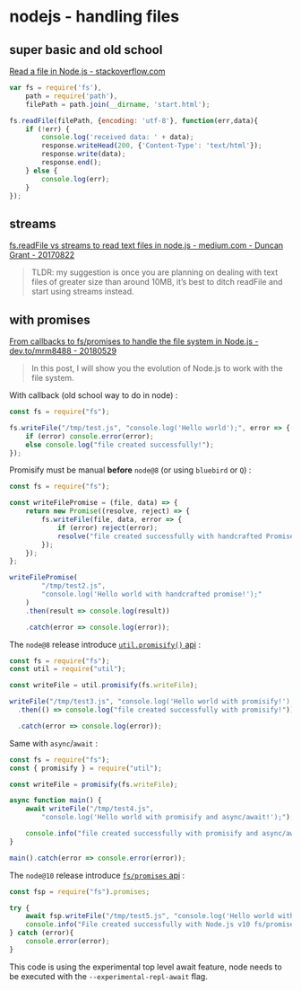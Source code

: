 # nodejs - handling files

## super basic and old school

[Read a file in Node.js - stackoverflow.com](https://stackoverflow.com/questions/18386361/read-a-file-in-node-js)

```javascript
var fs = require('fs'),
    path = require('path'),    
    filePath = path.join(__dirname, 'start.html');

fs.readFile(filePath, {encoding: 'utf-8'}, function(err,data){
    if (!err) {
        console.log('received data: ' + data);
        response.writeHead(200, {'Content-Type': 'text/html'});
        response.write(data);
        response.end();
    } else {
        console.log(err);
    }
});
```

## streams

[fs.readFile vs streams to read text files in node.js - medium.com - Duncan Grant - 20170822](https://medium.com/@dalaidunc/fs-readfile-vs-streams-to-read-text-files-in-node-js-5dd0710c80ea)

> TLDR: my suggestion is once you are planning on dealing with text files of greater size than around 10MB, it’s best to ditch readFile and start using streams instead.

## with promises

[From callbacks to fs/promises to handle the file system in Node.js - dev.to/mrm8488 - 20180529](https://dev.to/mrm8488/from-callbacks-to-fspromises-to-handle-the-file-system-in-nodejs-56p2)

> In this post, I will show you the evolution of Node.js to work with the file system.

With callback (old school way to do in node) :

```javascript
const fs = require("fs");

fs.writeFile("/tmp/test.js", "console.log('Hello world');", error => {
    if (error) console.error(error);
    else console.log("file created successfully!");
});
```

Promisify must be manual **before** `node@8` (or using `bluebird` or `Q`) :

```javascript
const fs = require("fs");

const writeFilePromise = (file, data) => {
    return new Promise((resolve, reject) => {
        fs.writeFile(file, data, error => {
            if (error) reject(error);
            resolve("file created successfully with handcrafted Promise!");
        });
    });
};

writeFilePromise(
        "/tmp/test2.js",
        "console.log('Hello world with handcrafted promise!');"
    )
    .then(result => console.log(result))

    .catch(error => console.log(error));

```

The `node@8` release introduce [`util.promisify()` api](https://nodejs.org/api/util.html#util_util_promisify_original) :

```javascript
const fs = require("fs");
const util = require("util");

const writeFile = util.promisify(fs.writeFile);

writeFile("/tmp/test3.js", "console.log('Hello world with promisify!');")
  .then(() => console.log("file created successfully with promisify!"))

  .catch(error => console.log(error));

```

Same with `async`/`await` :

```javascript
const fs = require("fs");
const { promisify } = require("util");

const writeFile = promisify(fs.writeFile);

async function main() {
    await writeFile("/tmp/test4.js",
        "console.log('Hello world with promisify and async/await!');");

    console.info("file created successfully with promisify and async/await!");
}

main().catch(error => console.error(error));
```

The `node@10` release introduce [`fs/promises` api](https://nodejs.org/api/fs.html#fs_fs_promises_api) :

```javascript
const fsp = require("fs").promises;

try {
    await fsp.writeFile("/tmp/test5.js", "console.log('Hello world with Node.js v10 fs/promises!'");
    console.info("File created successfully with Node.js v10 fs/promises!");
} catch (error){
    console.error(error);
}

```

This code is using the experimental top level await feature, node needs to be executed with the `--experimental-repl-await` flag.
